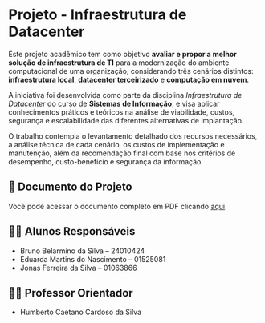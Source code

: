 # Projeto - Infraestrutura de Datacenter

Este projeto acadêmico tem como objetivo **avaliar e propor a melhor solução de infraestrutura de TI** para a modernização do ambiente computacional de uma organização, considerando três cenários distintos: **infraestrutura local**, **datacenter terceirizado** e **computação em nuvem**.

A iniciativa foi desenvolvida como parte da disciplina *Infraestrutura de Datacenter* do curso de **Sistemas de Informação**, e visa aplicar conhecimentos práticos e teóricos na análise de viabilidade, custos, segurança e escalabilidade das diferentes alternativas de implantação.

O trabalho contempla o levantamento detalhado dos recursos necessários, a análise técnica de cada cenário, os custos de implementação e manutenção, além da recomendação final com base nos critérios de desempenho, custo-benefício e segurança da informação.

## 📄 Documento do Projeto
Você pode acessar o documento completo em PDF clicando [aqui](./projeto-infraestrutura.pdf).

## 👨‍🎓 Alunos Responsáveis
- Bruno Belarmino da Silva – 24010424  
- Eduarda Martins do Nascimento – 01525081  
- Jonas Ferreira da Silva – 01063866  

## 👨‍🏫 Professor Orientador
- Humberto Caetano Cardoso da Silva
